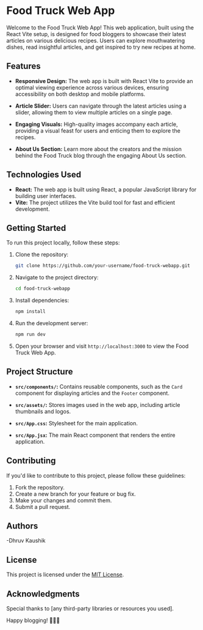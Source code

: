 # Food Truck Web App

Welcome to the Food Truck Web App! This web application, built using the React Vite setup, is designed for food bloggers to showcase their latest articles on various delicious recipes. Users can explore mouthwatering dishes, read insightful articles, and get inspired to try new recipes at home.

## Features

- **Responsive Design:** The web app is built with React Vite to provide an optimal viewing experience across various devices, ensuring accessibility on both desktop and mobile platforms.

- **Article Slider:** Users can navigate through the latest articles using a slider, allowing them to view multiple articles on a single page.

- **Engaging Visuals:** High-quality images accompany each article, providing a visual feast for users and enticing them to explore the recipes.

- **About Us Section:** Learn more about the creators and the mission behind the Food Truck blog through the engaging About Us section.

## Technologies Used

- **React:** The web app is built using React, a popular JavaScript library for building user interfaces.
- **Vite:** The project utilizes the Vite build tool for fast and efficient development.

## Getting Started

To run this project locally, follow these steps:

1. Clone the repository:
   ```bash
   git clone https://github.com/your-username/food-truck-webapp.git
   ```

2. Navigate to the project directory:
   ```bash
   cd food-truck-webapp
   ```

3. Install dependencies:
   ```bash
   npm install
   ```

4. Run the development server:
   ```bash
   npm run dev
   ```

5. Open your browser and visit `http://localhost:3000` to view the Food Truck Web App.

## Project Structure

- **`src/components/`:** Contains reusable components, such as the `Card` component for displaying articles and the `Footer` component.

- **`src/assets/`:** Stores images used in the web app, including article thumbnails and logos.

- **`src/App.css`:** Stylesheet for the main application.

- **`src/App.jsx`:** The main React component that renders the entire application.

## Contributing

If you'd like to contribute to this project, please follow these guidelines:

1. Fork the repository.
2. Create a new branch for your feature or bug fix.
3. Make your changes and commit them.
4. Submit a pull request.

## Authors

-Dhruv Kaushik

## License

This project is licensed under the [MIT License](LICENSE).

## Acknowledgments

Special thanks to [any third-party libraries or resources you used].

Happy blogging! 🍔🍰🍲
